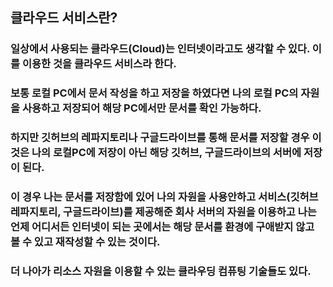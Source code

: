 ## 클라우드 서비스란?
### 일상에서 사용되는 클라우드(Cloud)는 인터넷이라고도 생각할 수 있다. 이를 이용한 것을 클라우드 서비스라 한다.
### 보통 로컬 PC에서 문서 작성을 하고 저장을 하였다면 나의 로컬 PC의 자원을 사용하고 저장되어 해당 PC에서만 문서를 확인 가능하다.
### 하지만 깃허브의 레파지토리나 구글드라이브를 통해 문서를 저장할 경우 이것은 나의 로컬PC에 저장이 아닌 해당 깃허브, 구글드라이브의 서버에 저장이 된다. 
### 이 경우 나는 문서를 저장함에 있어 나의 자원을 사용안하고 서비스(깃허브 레파지토리, 구글드라이브)를 제공해준 회사 서버의 자원을 이용하고 나는 언제 어디서든 인터넷이 되는 곳에서는 해당 문서를 환경에 구애받지 않고 볼 수 있고 재작성할 수 있는 것이다.
### 더 나아가 리소스 자원을 이용할 수 있는 클라우딩 컴퓨팅 기술들도 있다.
